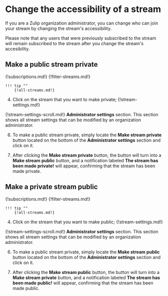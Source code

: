 # Change the accessibility of a stream

If you are a Zulip organization administrator, you can change who can join your
stream by changing the stream's accessibility.

Please note that any users that were previously subscribed to the stream will
remain subscribed to the stream after you change the stream's accesibility.

## Make a public stream private

{!subscriptions.md!}
{!filter-streams.md!}

    !!! tip ""
        {!all-streams.md!}

4. Click on the stream that you want to make private; {!stream-settings.md!}

{!stream-settings-scroll.md!} **Administrator settings** section. This section
shows all stream settings that can be modified by an organization administrator.

6. To make a public stream private, simply locate the **Make stream private**
button located on the bottom of the **Administrator settings** section and click
on it.

7. After clicking the **Make stream private** button, the button will turn into
a **Make stream public** button, and a notification labeled
**The stream has been made private!** will appear, confirming that the stream
has been made private.

## Make a private stream public

{!subscriptions.md!}
{!filter-streams.md!}

    !!! tip ""
        {!all-streams.md!}

4. Click on the stream that you want to make public; {!stream-settings.md!}

{!stream-settings-scroll.md!} **Administrator settings** section. This section
shows all stream settings that can be modified by an organization administrator.

6. To make a public stream private, simply locate the **Make stream public**
button located on the bottom of the **Administrator settings** section and click
on it.

7. After clicking the **Make stream public** button, the button will turn into a
**Make stream private** button, and a notification labeled **The stream has been made public!**
will appear, confirming that the stream has been made public.
